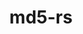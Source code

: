 ---
title: md5-rs
headline: A no_std implementation of MD5 for Rust.
state: active 
feature: false 
startDate: 03-24-2022
link: https://github.com/magnetardev/md5-rs
---